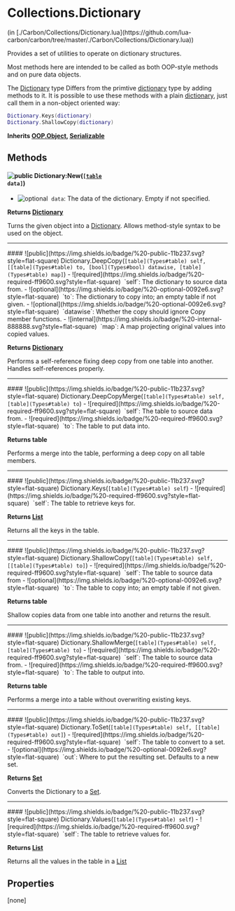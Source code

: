 <link href="../../style.css" rel="stylesheet" type="text/css"/>
<h1 class="class-title">Collections.Dictionary</h1>
<span class="file-link">(in [./Carbon/Collections/Dictionary.lua](https://github.com/lua-carbon/carbon/tree/master/./Carbon/Collections/Dictionary.lua))</span><br/>

Provides a set of utilities to operate on dictionary structures.

Most methods here are intended to be called as both OOP-style methods and on pure data objects.

The [Dictionary](Classes/Collections.Dictionary) type Differs from the primtive [dictionary](Types#dictionary) type by adding methods to it.
It is possible to use these methods with a plain [dictionary](Types#dictionary), just call them in a non-object oriented way:
```lua
Dictionary.Keys(dictionary)
Dictionary.ShallowCopy(dictionary)
```

**Inherits [OOP.Object](Classes/OOP.Object), [Serializable](Classes/Serializable)**

## Methods
#### ![public](https://img.shields.io/badge/%20-public-11b237.svg?style=flat-square) Dictionary:New(<code>[[table](Types#table) data]</code>)
- ![optional](https://img.shields.io/badge/%20-optional-0092e6.svg?style=flat-square)&nbsp;&nbsp;`data`: The data of the dictionary. Empty if not specified.

**Returns  [Dictionary](Classes/Collections.Dictionary)**

Turns the given object into a [Dictionary](Classes/Collections.Dictionary).
Allows method-style syntax to be used on the object.

<hr/>
#### ![public](https://img.shields.io/badge/%20-public-11b237.svg?style=flat-square) Dictionary.DeepCopy(<code>[table](Types#table) self, [[table](Types#table) to, [bool](Types#bool) datawise, [table](Types#table) map]</code>)
- ![required](https://img.shields.io/badge/%20-required-ff9600.svg?style=flat-square)&nbsp;&nbsp;`self`: The dictionary to source data from.
- ![optional](https://img.shields.io/badge/%20-optional-0092e6.svg?style=flat-square)&nbsp;&nbsp;`to`: The dictionary to copy into; an empty table if not given.
- ![optional](https://img.shields.io/badge/%20-optional-0092e6.svg?style=flat-square)&nbsp;&nbsp;`datawise`: Whether the copy should ignore Copy member functions.
- ![internal](https://img.shields.io/badge/%20-internal-888888.svg?style=flat-square)&nbsp;&nbsp;`map`: A map projecting original values into copied values.

**Returns  [Dictionary](Classes/Collections.Dictionary)**

Performs a self-reference fixing deep copy from one table into another.
Handles self-references properly.

<hr/>
#### ![public](https://img.shields.io/badge/%20-public-11b237.svg?style=flat-square) Dictionary.DeepCopyMerge(<code>[table](Types#table) self, [table](Types#table) to</code>)
- ![required](https://img.shields.io/badge/%20-required-ff9600.svg?style=flat-square)&nbsp;&nbsp;`self`: The table to source data from.
- ![required](https://img.shields.io/badge/%20-required-ff9600.svg?style=flat-square)&nbsp;&nbsp;`to`: The table to put data into.

**Returns  table**

Performs a merge into the table, performing a deep copy on all table members.

<hr/>
#### ![public](https://img.shields.io/badge/%20-public-11b237.svg?style=flat-square) Dictionary.Keys(<code>[table](Types#table) self</code>)
- ![required](https://img.shields.io/badge/%20-required-ff9600.svg?style=flat-square)&nbsp;&nbsp;`self`: The table to retrieve keys for.

**Returns  [List](Classes/Collections.List)**

Returns all the keys in the table.

<hr/>
#### ![public](https://img.shields.io/badge/%20-public-11b237.svg?style=flat-square) Dictionary.ShallowCopy(<code>[table](Types#table) self, [[table](Types#table) to]</code>)
- ![required](https://img.shields.io/badge/%20-required-ff9600.svg?style=flat-square)&nbsp;&nbsp;`self`: The table to source data from
- ![optional](https://img.shields.io/badge/%20-optional-0092e6.svg?style=flat-square)&nbsp;&nbsp;`to`: The table to copy into; an empty table if not given.

**Returns  table**

Shallow copies data from one table into another and returns the result.

<hr/>
#### ![public](https://img.shields.io/badge/%20-public-11b237.svg?style=flat-square) Dictionary.ShallowMerge(<code>[table](Types#table) self, [table](Types#table) to</code>)
- ![required](https://img.shields.io/badge/%20-required-ff9600.svg?style=flat-square)&nbsp;&nbsp;`self`: The table to source data from.
- ![required](https://img.shields.io/badge/%20-required-ff9600.svg?style=flat-square)&nbsp;&nbsp;`to`: The table to output into.

**Returns  table**

Performs a merge into a table without overwriting existing keys.

<hr/>
#### ![public](https://img.shields.io/badge/%20-public-11b237.svg?style=flat-square) Dictionary.ToSet(<code>[table](Types#table) self, [[table](Types#table) out]</code>)
- ![required](https://img.shields.io/badge/%20-required-ff9600.svg?style=flat-square)&nbsp;&nbsp;`self`: The table to convert to a set.
- ![optional](https://img.shields.io/badge/%20-optional-0092e6.svg?style=flat-square)&nbsp;&nbsp;`out`: Where to put the resulting set. Defaults to a new set.

**Returns  [Set](Classes/Collections.Set)**

Converts the Dictionary to a [Set](Classes/Collections.Set).

<hr/>
#### ![public](https://img.shields.io/badge/%20-public-11b237.svg?style=flat-square) Dictionary.Values(<code>[table](Types#table) self</code>)
- ![required](https://img.shields.io/badge/%20-required-ff9600.svg?style=flat-square)&nbsp;&nbsp;`self`: The table to retrieve values for.

**Returns  [List](Classes/Collections.List)**

Returns all the values in the table in a [List](Classes/Collections.List)


## Properties
[none]
